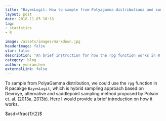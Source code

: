 ```yaml
---
title: "BayesLogit: How to sample from Polyagamma distributiona and some issue on R package"
layout: post
date: 2018-11-05 16:18
tag: 
- statistics
- R

image: /assets/images/markdown.jpg
headerImage: false
star: false
description: "An brief instruction for how the rpg function works in R package BayesLogit and related issues when using the function."
category: blog
author: yunranchen
externalLink: false
---
```


To sample from PolyaGamma distribution, we could use the `rpg` function in R pacakge `BayesLogit`, which is hybrid sampling approach based on Devroye, alternative and saddlepoint sampling method proposed by Polson et. al. (<a href="https://arxiv.org/pdf/1205.0310.pdf">2013a</a>, <a href="https://www2.stat.duke.edu/~jbw44/Papers/NewPGSamplerWriteUp.pdf">2013b</a>). Here I would provide a brief introduction on how it works.

$asd=\frac{1}{2}$
